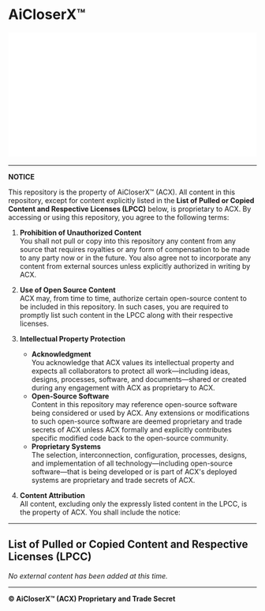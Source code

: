 # AiCloserX™

![AiCloserX™ Logo](app/landscape_logo.png)

---

**NOTICE**

This repository is the property of AiCloserX™ (ACX). All content in this repository, except for content explicitly listed in the **List of Pulled or Copied Content and Respective Licenses (LPCC)** below, is proprietary to ACX. By accessing or using this repository, you agree to the following terms:

1. **Prohibition of Unauthorized Content**  
   You shall not pull or copy into this repository any content from any source that requires royalties or any form of compensation to be made to any party now or in the future. You also agree not to incorporate any content from external sources unless explicitly authorized in writing by ACX.

2. **Use of Open Source Content**  
   ACX may, from time to time, authorize certain open-source content to be included in this repository. In such cases, you are required to promptly list such content in the LPCC along with their respective licenses.

3. **Intellectual Property Protection**  
   - **Acknowledgment**  
     You acknowledge that ACX values its intellectual property and expects all collaborators to protect all work—including ideas, designs, processes, software, and documents—shared or created during any engagement with ACX as proprietary to ACX.
   - **Open-Source Software**  
     Content in this repository may reference open-source software being considered or used by ACX. Any extensions or modifications to such open-source software are deemed proprietary and trade secrets of ACX unless ACX formally and explicitly contributes specific modified code back to the open-source community.
   - **Proprietary Systems**  
     The selection, interconnection, configuration, processes, designs, and implementation of all technology—including open-source software—that is being developed or is part of ACX's deployed systems are proprietary and trade secrets of ACX.

4. **Content Attribution**  
   All content, excluding only the expressly listed content in the LPCC, is the property of ACX. You shall include the notice:

---

## List of Pulled or Copied Content and Respective Licenses (LPCC)

*No external content has been added at this time.*

---

**© AiCloserX™ (ACX) Proprietary and Trade Secret**
